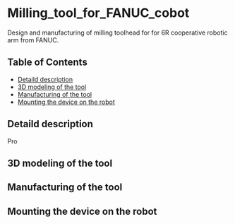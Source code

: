# Milling_tool_for_FANUC_cobot
Design and manufacturing of milling toolhead for for 6R cooperative robotic arm from FANUC.

## Table of Contents
- [Detaild description](#Detaild-description)
- [3D modeling of the tool](#3D-modeling-of-the-tool)
- [Manufacturing of the tool](#Manufacturing-of-the-tool)
- [Mounting the device on the robot](#Mounting-the-device-on-the-robot)

## Detaild description

Pro
## 3D modeling of the tool

## Manufacturing of the tool

## Mounting the device on the robot
